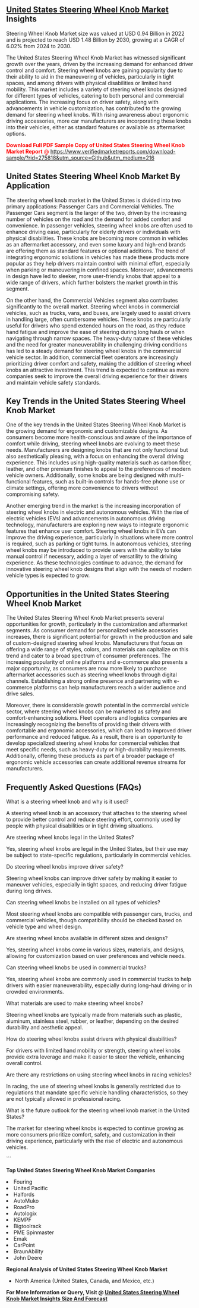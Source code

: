 <h2><a href="https://www.verifiedmarketreports.com/download-sample/?rid=275818&amp;utm_source=Github&amp;utm_medium=216" target="_blank">United States Steering Wheel Knob Market</a> Insights</h2><p>Steering Wheel Knob Market size was valued at USD 0.94 Billion in 2022 and is projected to reach USD 1.48 Billion by 2030, growing at a CAGR of 6.02% from 2024 to 2030.</p><p><p>The United States Steering Wheel Knob Market has witnessed significant growth over the years, driven by the increasing demand for enhanced driver control and comfort. Steering wheel knobs are gaining popularity due to their ability to aid in the maneuvering of vehicles, particularly in tight spaces, and among drivers with physical disabilities or limited hand mobility. This market includes a variety of steering wheel knobs designed for different types of vehicles, catering to both personal and commercial applications. The increasing focus on driver safety, along with advancements in vehicle customization, has contributed to the growing demand for steering wheel knobs. With rising awareness about ergonomic driving accessories, more car manufacturers are incorporating these knobs into their vehicles, either as standard features or available as aftermarket options.<p><span class=""><span style="color: #ff0000;"><strong>Download Full PDF Sample Copy of United States Steering Wheel Knob Market Report</strong> @ </span><a href="https://www.verifiedmarketreports.com/download-sample/?rid=275818&amp;utm_source=Github&amp;utm_medium=216" target="_blank">https://www.verifiedmarketreports.com/download-sample/?rid=275818&amp;utm_source=Github&amp;utm_medium=216</a></span></p></p><h2>United States Steering Wheel Knob Market By Application</h2><p>The steering wheel knob market in the United States is divided into two primary applications: Passenger Cars and Commercial Vehicles. The Passenger Cars segment is the larger of the two, driven by the increasing number of vehicles on the road and the demand for added comfort and convenience. In passenger vehicles, steering wheel knobs are often used to enhance driving ease, particularly for elderly drivers or individuals with physical disabilities. These knobs are becoming more common in vehicles as an aftermarket accessory, and even some luxury and high-end brands are offering them as standard features or optional additions. The trend of integrating ergonomic solutions in vehicles has made these products more popular as they help drivers maintain control with minimal effort, especially when parking or maneuvering in confined spaces. Moreover, advancements in design have led to sleeker, more user-friendly knobs that appeal to a wide range of drivers, which further bolsters the market growth in this segment.<p>On the other hand, the Commercial Vehicles segment also contributes significantly to the overall market. Steering wheel knobs in commercial vehicles, such as trucks, vans, and buses, are largely used to assist drivers in handling large, often cumbersome vehicles. These knobs are particularly useful for drivers who spend extended hours on the road, as they reduce hand fatigue and improve the ease of steering during long hauls or when navigating through narrow spaces. The heavy-duty nature of these vehicles and the need for greater maneuverability in challenging driving conditions has led to a steady demand for steering wheel knobs in the commercial vehicle sector. In addition, commercial fleet operators are increasingly prioritizing driver comfort and safety, making the addition of steering wheel knobs an attractive investment. This trend is expected to continue as more companies seek to improve the overall driving experience for their drivers and maintain vehicle safety standards.<h2>Key Trends in the United States Steering Wheel Knob Market</h2><p>One of the key trends in the United States Steering Wheel Knob Market is the growing demand for ergonomic and customizable designs. As consumers become more health-conscious and aware of the importance of comfort while driving, steering wheel knobs are evolving to meet these needs. Manufacturers are designing knobs that are not only functional but also aesthetically pleasing, with a focus on enhancing the overall driving experience. This includes using high-quality materials such as carbon fiber, leather, and other premium finishes to appeal to the preferences of modern vehicle owners. Additionally, some knobs are being designed with multi-functional features, such as built-in controls for hands-free phone use or climate settings, offering more convenience to drivers without compromising safety.<p>Another emerging trend in the market is the increasing incorporation of steering wheel knobs in electric and autonomous vehicles. With the rise of electric vehicles (EVs) and advancements in autonomous driving technology, manufacturers are exploring new ways to integrate ergonomic features that enhance user comfort. Steering wheel knobs in EVs can improve the driving experience, particularly in situations where more control is required, such as parking or tight turns. In autonomous vehicles, steering wheel knobs may be introduced to provide users with the ability to take manual control if necessary, adding a layer of versatility to the driving experience. As these technologies continue to advance, the demand for innovative steering wheel knob designs that align with the needs of modern vehicle types is expected to grow.<h2>Opportunities in the United States Steering Wheel Knob Market</h2><p>The United States Steering Wheel Knob Market presents several opportunities for growth, particularly in the customization and aftermarket segments. As consumer demand for personalized vehicle accessories increases, there is significant potential for growth in the production and sale of custom-designed steering wheel knobs. Manufacturers that focus on offering a wide range of styles, colors, and materials can capitalize on this trend and cater to a broad spectrum of consumer preferences. The increasing popularity of online platforms and e-commerce also presents a major opportunity, as consumers are now more likely to purchase aftermarket accessories such as steering wheel knobs through digital channels. Establishing a strong online presence and partnering with e-commerce platforms can help manufacturers reach a wider audience and drive sales.<p>Moreover, there is considerable growth potential in the commercial vehicle sector, where steering wheel knobs can be marketed as safety and comfort-enhancing solutions. Fleet operators and logistics companies are increasingly recognizing the benefits of providing their drivers with comfortable and ergonomic accessories, which can lead to improved driver performance and reduced fatigue. As a result, there is an opportunity to develop specialized steering wheel knobs for commercial vehicles that meet specific needs, such as heavy-duty or high-durability requirements. Additionally, offering these products as part of a broader package of ergonomic vehicle accessories can create additional revenue streams for manufacturers.<h2>Frequently Asked Questions (FAQs)</h2><p>What is a steering wheel knob and why is it used?</p><p>A steering wheel knob is an accessory that attaches to the steering wheel to provide better control and reduce steering effort, commonly used by people with physical disabilities or in tight driving situations.</p><p>Are steering wheel knobs legal in the United States?</p><p>Yes, steering wheel knobs are legal in the United States, but their use may be subject to state-specific regulations, particularly in commercial vehicles.</p><p>Do steering wheel knobs improve driver safety?</p><p>Steering wheel knobs can improve driver safety by making it easier to maneuver vehicles, especially in tight spaces, and reducing driver fatigue during long drives.</p><p>Can steering wheel knobs be installed on all types of vehicles?</p><p>Most steering wheel knobs are compatible with passenger cars, trucks, and commercial vehicles, though compatibility should be checked based on vehicle type and wheel design.</p><p>Are steering wheel knobs available in different sizes and designs?</p><p>Yes, steering wheel knobs come in various sizes, materials, and designs, allowing for customization based on user preferences and vehicle needs.</p><p>Can steering wheel knobs be used in commercial trucks?</p><p>Yes, steering wheel knobs are commonly used in commercial trucks to help drivers with easier maneuverability, especially during long-haul driving or in crowded environments.</p><p>What materials are used to make steering wheel knobs?</p><p>Steering wheel knobs are typically made from materials such as plastic, aluminum, stainless steel, rubber, or leather, depending on the desired durability and aesthetic appeal.</p><p>How do steering wheel knobs assist drivers with physical disabilities?</p><p>For drivers with limited hand mobility or strength, steering wheel knobs provide extra leverage and make it easier to steer the vehicle, enhancing overall control.</p><p>Are there any restrictions on using steering wheel knobs in racing vehicles?</p><p>In racing, the use of steering wheel knobs is generally restricted due to regulations that mandate specific vehicle handling characteristics, so they are not typically allowed in professional racing.</p><p>What is the future outlook for the steering wheel knob market in the United States?</p><p>The market for steering wheel knobs is expected to continue growing as more consumers prioritize comfort, safety, and customization in their driving experience, particularly with the rise of electric and autonomous vehicles.</p>```</p><p><strong>Top United States Steering Wheel Knob Market Companies</strong></p><div data-test-id=""><p><li>Fouring</li><li> United Pacific</li><li> Halfords</li><li> AutoMuko</li><li> RoadPro</li><li> Autologix</li><li> KEMPF</li><li> Bigtoolrack</li><li> PME Spinmaster</li><li> Emak</li><li> CarPoint</li><li> BraunAbility</li><li> John Deere</li></p><div><strong>Regional Analysis of&nbsp;United States Steering Wheel Knob Market</strong></div><ul><li dir="ltr"><p dir="ltr">North America&nbsp;(United States, Canada, and Mexico, etc.)</p></li></ul><p><strong>For More Information or Query, Visit @&nbsp;</strong><strong><a href="https://www.verifiedmarketreports.com/product/steering-wheel-knob-market/?utm_source=Github&amp;utm_medium=216" target="_blank">United States Steering Wheel Knob Market Insights Size And Forecast</a></strong></p></div>
